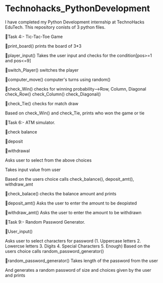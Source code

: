 # Technohacks_PythonDevelopment
I have completed my Python Development internship at TechnoHacks EduTech.
This repository conists of 3 python files.

🔵Task 4:- Tic-Tac-Toe Game

📌print_board()
prints the board of 3*3

📌player_input()
Takes the user input and checks for the condition[pos>=1 and pos<=9]

📌switch_Player()
switches the player

📌computer_move()
computer's turns using random()

📌check_Win()
checks for winning probability-->Row, Column, Diagonal
check_Row() 
check_Column()
check_Diagonal() 

📌check_Tie()
checks for match draw

Based on check_Win() and check_Tie, prints who won the game or tie


🔵Task 6:- ATM simulator.

📌check balance

📌deposit

📌withdrawal

Asks user to select from the above choices

Takes input value from user

Based on the users choice calls check_balance(), deposit_amt(), withdraw_amt

📌check_balace()
checks the balance amount and prints

📌deposit_amt()
Asks the user to enter the amount to be deopisted

📌withdraw_amt()
Asks the user to enter the amount to be withdrawn


🔵Task 9:- Random Password Generator.

📌User_input()

Asks user to select characters for password
(1. Uppercase letters 2. Lowercse letters 3. Digits 4. Special Characters 5. Enough)
Based on the users choice calls random_password_generator()

📌random_password_generator()
Takes length of the password from the user

And generates a random password of size and choices given by the user and prints

